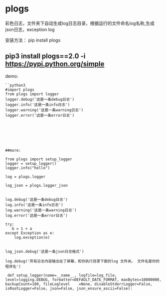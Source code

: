 # plogs 
彩色日志，文件夹下自动生成log日志目录，根据运行的文件命名log名称,生成json日志，exception log

安装方法：
pip install plogs

## pip3 install plogs==2.0 -i https://pypi.python.org/simple

demo:
```python3
``python3
#import plogs
from plogs import logger
logger.debug('这是一条debug日志')
logger.info('这是一条info日志')
logger.warning('这是一条warning日志')
logger.error('这是一条error日志')







##more:

from plogs import setup_logger
logger = setup_logger()
logger.info("hello")

log = plogs.logger

log_json = plogs.logger_json


log.debug('这是一条debug日志')
log.info('这是一条info日志')
log.warning('这是一条warning日志')
log.error('这是一条error日志')

try:
   b = 1 + a
except Exception as e:
    log.exception(e)


log_json.debug('这是一条json日志格式')

log.debug('所有日志内容输出在了屏幕，和你执行目录下面的log 文件夹。 文件名是你的程序名')

 def setup_logger(name=__name__, logfile=log_file, level=logging.DEBUG, formatter=DEFAULT_DATE_FORMAT, maxBytes=10000000, backupCount=100, fileLoglevel    =None, disableStderrLogger=False, isRootLogger=False, json=False, json_ensure_ascii=False):
```
